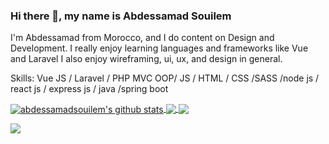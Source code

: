 ### Hi there 👋, my name is Abdessamad Souilem
I'm Abdessamad from Morocco, and I do content on Design and Development. I really enjoy learning languages and frameworks like Vue and Laravel I also enjoy wireframing, ui, ux, and design in general.


Skills: Vue JS / Laravel / PHP MVC OOP/ JS / HTML / CSS /SASS /node js / react js / express js / java /spring boot




<a href="https://github.com/abdessamadsouilem/github-readme-stats">
  <img align="center" src="https://github-readme-stats.vercel.app/api?username=abdessamadsouilem&show_icons=true&count_private=true&include_all_commits=true&theme=material-palenight" alt="abdessamadsouilem's github stats" />
</a>
<a href="https://github.com/abdessamadsouilem/github-readme-stats">
  <!-- Change the `github-readme-stats.anuraghazra1.vercel.app` to `github-readme-stats.vercel.app`  -->
  <img align="center" src="https://github-readme-stats.vercel.app/api/top-langs/?username=abdessamadsouilem&layout=compact&theme=material-palenight" />
</a>

<a href="https://github.com/abdessamadsouilem/vehicle_rental">
  <!-- Change the `github-readme-stats.anuraghazra1.vercel.app` to `github-readme-stats.vercel.app`  -->
  <img align="center" src="https://github-readme-stats.vercel.app/api/pin/?username=abdessamadsouilem&repo=vehicle_rental&theme=material-palenight" />
</a>    



![](https://komarev.com/ghpvc/?username=abdessamadsouilem&color=green)



